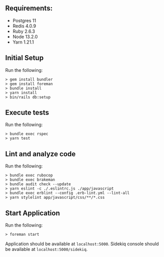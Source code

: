 ## Requirements:
- Postgres 11
- Redis 4.0.9
- Ruby 2.6.3
- Node 13.2.0
- Yarn 1.21.1

## Initial Setup
Run the following:
```
> gem install bundler
> gem install foreman
> bundle install
> yarn install
> bin/rails db:setup
```

## Execute tests
Run the following:
```
> bundle exec rspec
> yarn test
```

## Lint and analyze code
Run the following:
```
> bundle exec rubocop
> bundle exec brakeman
> bundle audit check --update
> yarn eslint -c ./.eslintrc.js ./app/javascript
> bundle exec erblint --config .erb-lint.yml --lint-all
> yarn stylelint app/javascript/css/**/*.css
```

## Start Application
Run the following:
```
> foreman start
```

Application should be available at `localhost:5000`.
Sidekiq console should be available at `localhost:5000/sidekiq`.
